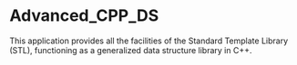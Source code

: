 # Advanced_CPP_DS

This application provides all the facilities of the Standard Template Library (STL), functioning as a generalized data structure library in C++.
